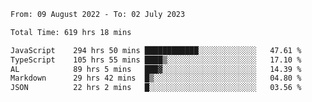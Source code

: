 
<!--START_SECTION:waka-->

```txt
From: 09 August 2022 - To: 02 July 2023

Total Time: 619 hrs 18 mins

JavaScript    294 hrs 50 mins ████████████░░░░░░░░░░░░░   47.61 %
TypeScript    105 hrs 55 mins ████▒░░░░░░░░░░░░░░░░░░░░   17.10 %
AL            89 hrs 5 mins   ███▓░░░░░░░░░░░░░░░░░░░░░   14.39 %
Markdown      29 hrs 42 mins  █▒░░░░░░░░░░░░░░░░░░░░░░░   04.80 %
JSON          22 hrs 2 mins   █░░░░░░░░░░░░░░░░░░░░░░░░   03.56 %
```

<!--END_SECTION:waka-->











